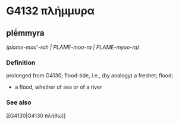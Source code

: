 # G4132 πλήμμυρα

## plḗmmyra

_(plame-moo'-rah | PLAME-moo-ra | PLAME-myoo-ra)_

### Definition

prolonged from G4130; flood-tide, i.e., (by analogy) a freshet; flood; 

- a flood, whether of sea or of a river

### See also

[[G4130|G4130 πλήθω]]
